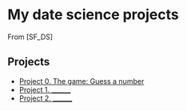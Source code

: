 # My date science projects
From [SF_DS]

## Projects

* [Project 0. The game: Guess a number](https://github.com/LoneKronoz/Test_Rps/tree/main/project_0)
* [Project 1. ______](=====)
* [Project 2. ______](=====)